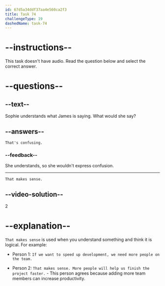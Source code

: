 ```yaml
---
id: 67d5a34ddf37aa4e560ca2f3
title: Task 74
challengeType: 19
dashedName: task-74
---
```


<!-- SPEAKING -->

# --instructions--

This task doesn't have audio. Read the question below and select the correct answer.

# --questions--

## --text--

Sophie understands what James is saying. What would she say?

## --answers--

`That's confusing.`

### --feedback--

She understands, so she wouldn't express confusion.

---

`That makes sense.`

## --video-solution--

2

# --explanation--

`That makes sense` is used when you understand something and think it is logical. For example:

- Person 1: `If we want to speed up development, we need more people on the team.`

- Person 2: `That makes sense. More people will help us finish the project faster.` - This person agrees because adding more team members can increase productivity.
